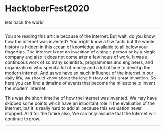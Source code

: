 # HacktoberFest2020
lets hack the world

*********************************************************************************************************************************
You are reading this article because of the internet. But wait, do you know how the internet was invented? You might know a few facts but the whole history is hidden in this ocean of knowledge available to all below your fingertips. The internet is not an invention of a single person or by a single company and also it does not come after a few hours of work. It was a continuous work of so many scientists, programmers and engineers, and organizations who spend a lot of money and a lot of time to develop the modern internet. And as we have so much influence of the internet in our daily life, we should know about the long history of this great invention.
So here you can find a timeline of events that become the milestone to invent the modern internet.

This was the short timeline of how the internet was invented. We may have skipped some points which have an important role in the evaluation of the internet, but it is really hard to add all because this evaluation never stopped. And for the future also, We can only assume that the Internet will continue to grow.
*********************************************************************************************************************************
